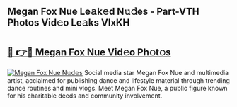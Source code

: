 ## Megan Fox Nue Le𝚊k𝚎d N𝚞𝚍es - Part-VTH Photos Vid𝚎o Le𝚊ks VlxKH

# <h2><a href="http://fb4x4p6.evod.top/?m=Megan+Fox+Nue">🔗 👉🔴 Megan Fox Nue Vid𝚎o Ph𝚘t𝚘s</a></h2>

[![Megan Fox Nue N𝚞d𝚎s](https://i.imgur.com/8V9OHl7.gif)](http://fb4x4p6.evod.top/?m=Megan+Fox+Nue)
Social media star Megan Fox Nue and multimedia artist, acclaimed for publishing dance and lifestyle material through trending dance routines and mini vlogs. Meet Megan Fox Nue, a public figure known for his charitable deeds and community involvement. 
